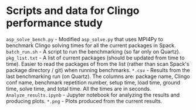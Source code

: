 # Scripts and data for Clingo performance study

`asp_solve_bench.py` - Modified `asp_solve.py` that uses MPI4Py to benchmark Clingo solving times for all the current packages in Spack.
`batch_run.sh` - A script to run the benchmarking (so far only on Quartz).
`pkg_list.txt` - A list of current packages (should be updated from time to time). Easier to read the packages of from the list (rather than scan Spack's package directory / git) when running benchmarks.
`*.csv` - Results from the last benchmarking run (on Quartz). The columns are: package name, Clingo conf name, benchmark repetition number, setup time, load time, ground time, solve time, and total time. All the times are in seconds.
`Analyze_results.ipynb` - Jupyter notebook for analyzing the results and producing plots.
`*.png` - Plots produced from the current results.
